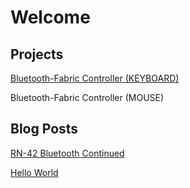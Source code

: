 # Welcome

## Projects

[Bluetooth-Fabric Controller (KEYBOARD)](/projects/BTfabric)

Bluetooth-Fabric Controller (MOUSE)

## Blog Posts

[RN-42 Bluetooth Continued](/posts/2019-04-17-continued-rn42)

[Hello World](/posts/2019-03-31-intro)
